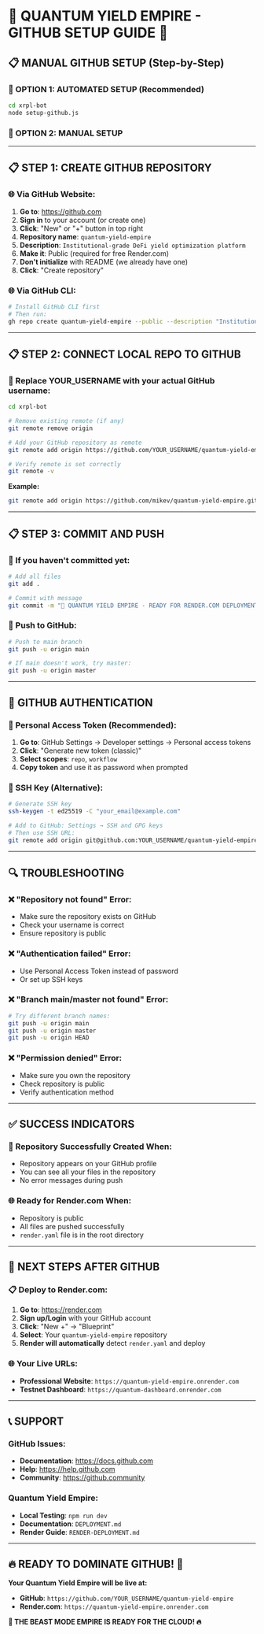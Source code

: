 # 🚀 QUANTUM YIELD EMPIRE - GITHUB SETUP GUIDE 🚀

## **📋 MANUAL GITHUB SETUP (Step-by-Step)**

### **🎯 OPTION 1: AUTOMATED SETUP (Recommended)**
```bash
cd xrpl-bot
node setup-github.js
```

### **🎯 OPTION 2: MANUAL SETUP**

---

## **📋 STEP 1: CREATE GITHUB REPOSITORY**

### **🌐 Via GitHub Website:**
1. **Go to**: https://github.com
2. **Sign in** to your account (or create one)
3. **Click**: "New" or "+" button in top right
4. **Repository name**: `quantum-yield-empire`
5. **Description**: `Institutional-grade DeFi yield optimization platform`
6. **Make it**: Public (required for free Render.com)
7. **Don't initialize** with README (we already have one)
8. **Click**: "Create repository"

### **🌐 Via GitHub CLI:**
```bash
# Install GitHub CLI first
# Then run:
gh repo create quantum-yield-empire --public --description "Institutional-grade DeFi yield optimization platform"
```

---

## **📋 STEP 2: CONNECT LOCAL REPO TO GITHUB**

### **🔗 Replace YOUR_USERNAME with your actual GitHub username:**

```bash
cd xrpl-bot

# Remove existing remote (if any)
git remote remove origin

# Add your GitHub repository as remote
git remote add origin https://github.com/YOUR_USERNAME/quantum-yield-empire.git

# Verify remote is set correctly
git remote -v
```

**Example:**
```bash
git remote add origin https://github.com/mikev/quantum-yield-empire.git
```

---

## **📋 STEP 3: COMMIT AND PUSH**

### **📝 If you haven't committed yet:**
```bash
# Add all files
git add .

# Commit with message
git commit -m "🚀 QUANTUM YIELD EMPIRE - READY FOR RENDER.COM DEPLOYMENT 🚀"
```

### **🚀 Push to GitHub:**
```bash
# Push to main branch
git push -u origin main

# If main doesn't work, try master:
git push -u origin master
```

---

## **🔐 GITHUB AUTHENTICATION**

### **🔑 Personal Access Token (Recommended):**
1. **Go to**: GitHub Settings → Developer settings → Personal access tokens
2. **Click**: "Generate new token (classic)"
3. **Select scopes**: `repo`, `workflow`
4. **Copy token** and use it as password when prompted

### **🔑 SSH Key (Alternative):**
```bash
# Generate SSH key
ssh-keygen -t ed25519 -C "your_email@example.com"

# Add to GitHub: Settings → SSH and GPG keys
# Then use SSH URL:
git remote add origin git@github.com:YOUR_USERNAME/quantum-yield-empire.git
```

---

## **🔍 TROUBLESHOOTING**

### **❌ "Repository not found" Error:**
- Make sure the repository exists on GitHub
- Check your username is correct
- Ensure repository is public

### **❌ "Authentication failed" Error:**
- Use Personal Access Token instead of password
- Or set up SSH keys

### **❌ "Branch main/master not found" Error:**
```bash
# Try different branch names:
git push -u origin main
git push -u origin master
git push -u origin HEAD
```

### **❌ "Permission denied" Error:**
- Make sure you own the repository
- Check repository is public
- Verify authentication method

---

## **✅ SUCCESS INDICATORS**

### **🎉 Repository Successfully Created When:**
- Repository appears on your GitHub profile
- You can see all your files in the repository
- No error messages during push

### **🌐 Ready for Render.com When:**
- Repository is public
- All files are pushed successfully
- `render.yaml` file is in the root directory

---

## **🚀 NEXT STEPS AFTER GITHUB**

### **📋 Deploy to Render.com:**
1. **Go to**: https://render.com
2. **Sign up/Login** with your GitHub account
3. **Click**: "New +" → "Blueprint"
4. **Select**: Your `quantum-yield-empire` repository
5. **Render will automatically** detect `render.yaml` and deploy

### **🌐 Your Live URLs:**
- **Professional Website**: `https://quantum-yield-empire.onrender.com`
- **Testnet Dashboard**: `https://quantum-dashboard.onrender.com`

---

## **📞 SUPPORT**

### **GitHub Issues:**
- **Documentation**: https://docs.github.com
- **Help**: https://help.github.com
- **Community**: https://github.community

### **Quantum Yield Empire:**
- **Local Testing**: `npm run dev`
- **Documentation**: `DEPLOYMENT.md`
- **Render Guide**: `RENDER-DEPLOYMENT.md`

---

## **🔥 READY TO DOMINATE GITHUB! 🚀**

**Your Quantum Yield Empire will be live at:**
- **GitHub**: `https://github.com/YOUR_USERNAME/quantum-yield-empire`
- **Render.com**: `https://quantum-yield-empire.onrender.com`

**🎯 THE BEAST MODE EMPIRE IS READY FOR THE CLOUD! 🔥** 